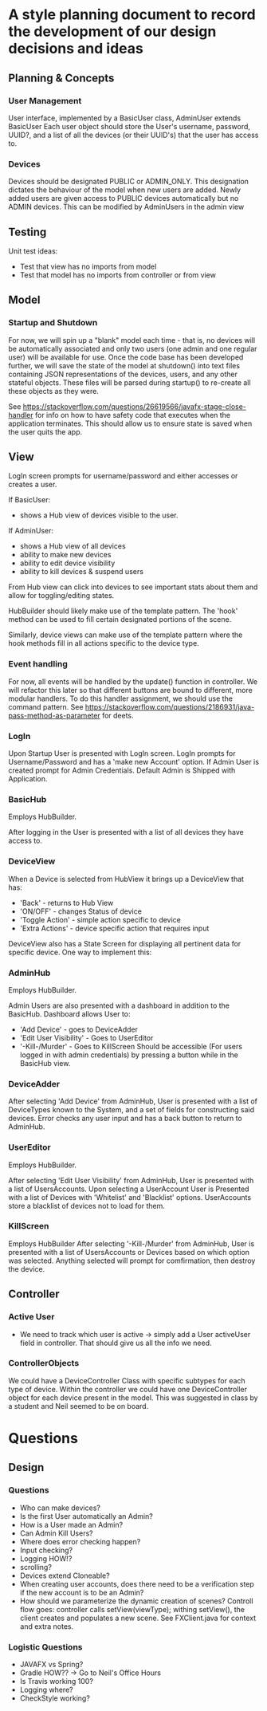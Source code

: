 # A style planning document to record the development of our design decisions and ideas

## Planning & Concepts

### User Management 
User interface, implemented by a BasicUser class, AdminUser extends BasicUser
Each user object should store the User's username, password, UUID?, and a list of all the devices (or their UUID's) that the user has access to.

### Devices
Devices should be designated PUBLIC or ADMIN_ONLY. This designation dictates the behaviour of the model when new users are added. Newly added users
are given access to PUBLIC devices automatically but no ADMIN devices. This can be modified by AdminUsers in the admin view

## Testing

Unit test ideas:
* Test that view has no imports from model
* Test that model has no imports from controller or from view

## Model 

### Startup and Shutdown
For now, we will spin up a "blank" model each time - that is, no devices will be automatically associated and only two users (one admin and one regular user) will be available for use. Once the code base has been developed further, we will save the state of the model at shutdown() into text files containing JSON representations of the devices, users, and any other stateful objects. These files will be parsed during startup() to re-create all these objects as they were.

See https://stackoverflow.com/questions/26619566/javafx-stage-close-handler for info on how to have safety code that executes when the application terminates. This should allow us to ensure state is saved when the user quits the app. 

## View
LogIn screen prompts for username/password and either accesses or creates a user.

If BasicUser:
* shows a Hub view of devices visible to the user.

If AdminUser:
* shows a Hub view of all devices
* ability to make new devices
* ability to edit device visibility
* ability to kill devices & suspend users

From Hub view can click into devices to see important stats about them and allow for toggling/editing states.

HubBuilder should likely make use of the template pattern. The 'hook' method can be used to fill certain designated portions of the scene.

Similarly, device views can make use of the template pattern where the hook methods fill in all actions specific to the device type.

### Event handling
For now, all events will be handled by the update() function in controller. We will refactor this later so that different buttons are bound to different, more modular handlers. To do this handler assignment, we should use the command pattern. See https://stackoverflow.com/questions/2186931/java-pass-method-as-parameter for deets.

### LogIn
Upon Startup User is presented with LogIn screen. LogIn prompts for Username/Password and has a 'make new Account' option. If Admin User is created prompt for Admin Credentials. Default Admin is Shipped with Application.

### BasicHub
Employs HubBuilder.

After logging in the User is presented with a list of all devices they have access to.

### DeviceView
When a Device is selected from HubView it brings up a DeviceView that has:
* 'Back' - returns to Hub View
* 'ON/OFF' - changes Status of device
* 'Toggle Action' - simple action specific to device
* 'Extra Actions' - device specific action that requires input

DeviceView also has a State Screen for displaying all pertinent data for specific device.
One way to implement this: 

### AdminHub
Employs HubBuilder.

Admin Users are also presented with a dashboard in addition to the BasicHub.
Dashboard allows User to:
* 'Add Device' - goes to DeviceAdder
* 'Edit User Visibility' - Goes to UserEditor
* '-Kill-/Murder' - Goes to KillScreen
Should be accessible (For users logged in with admin credentials) by pressing a button while in the BasicHub view.

### DeviceAdder
After selecting 'Add Device' from AdminHub, User is presented with a list of DeviceTypes known to the System, and a set of fields for constructing said devices. Error checks any user input and has a back button to return to AdminHub.

### UserEditor
Employs HubBuilder.

After selecting 'Edit User Visibility' from AdminHub, User is presented with a list of UsersAccounts. Upon selecting a UserAccount User is Presented with a list of Devices with 'Whitelist' and 'Blacklist' options. UserAccounts store a blacklist of devices not to load for them.

### KillScreen
Employs HubBuilder
After selecting '-Kill-/Murder' from AdminHub, User is presented with a list of UsersAccounts or Devices based on which option was selected. Anything selected will prompt for comfirmation, then destroy the device.

## Controller

### Active User
* We need to track which user is active -> simply add a User activeUser field in controller. That should give us all the info we need.

### ControllerObjects
We could have a DeviceController Class with specific subtypes for each type of device. Within the controller we could have one DeviceController object for each device present in the model. This was suggested in class by a student and Neil seemed to be on board.

# Questions

## Design

### Questions
* Who can make devices?
* Is the first User automatically an Admin?
* How is a User made an Admin?
* Can Admin Kill Users?
* Where does error checking happen?
* Input checking?
* Logging HOW!?
* scrolling?
* Devices extend Cloneable?
* When creating user accounts, does there need to be a verification step if the new account is to be an Admin?
* How should we parameterize the dynamic creation of scenes? Controll flow goes: controller calls setView(viewType); withing setView(), the client creates and populates a new scene. See FXClient.java for context and extra notes.

### Logistic Questions
* JAVAFX vs Spring?
* Gradle HOW?? -> Go to Neil's Office Hours
* Is Travis working 100?
* Logging where?
* CheckStyle working?